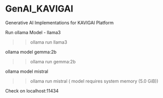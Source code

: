 # GenAI_KAVIGAI
Generative AI Implementations for KAVIGAI Platform


Run ollama Model - llama3
 >> ollama run llama3

ollama model gemma:2b
>> ollama run gemma:2b

ollama model mistral
>> ollama run mistral  ( model requires system memory (5.0 GiB))

Check on localhost:11434
